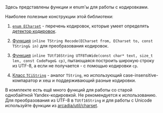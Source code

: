 Здесь представлены функции и enum'ы для работы с кодировками. 
 
Наиболее полезные конструкции этой библиотеки: 
1. [`enum ECharset`](https://a.yandex-team.ru/arc/trunk/arcadia/library/cpp/charset/doccodes.h) - перечень кодировок, которые умеет определять [детектор кодировок](https://a.yandex-team.ru/arc/trunk/arcadia/kernel/recshell/recshell.h?rev=8268697#L56). 
2. [Функция](https://a.yandex-team.ru/arc/trunk/arcadia/library/cpp/charset/recyr.hh?rev=r6888372#L137) `inline TString Recode(ECharset from, ECharset to, const TString& in)` для преобразования кодировок. 
3. [Функция](https://a.yandex-team.ru/arc/trunk/arcadia/library/cpp/charset/wide.h?rev=r6888372#L277) `inline TUtf16String UTF8ToWide(const char* text, size_t len, const CodePage& cp)`, пытающаяся построить широкую строку из UTF-8, а если не получается - с помощью кодировки `cp`. 
 
3. [Класс `TCiString`](https://a.yandex-team.ru/arc/trunk/arcadia/library/cpp/charset/ci_string.h) - аналог `TString`, но использующий case-insensitive-компаратор и хеш и поддерживающий разные кодировки. 
 
В комплекте есть ещё много функций для работы со старой однобайтной Yandex-кодировкой. Не рекомендуется к использованию. Для преобразования из UTF-8 в `TUtf16String` и для работы с Unicode используйте функции из [arcadia/util/charset](https://a.yandex-team.ru/arc/trunk/arcadia/util/charset). 
